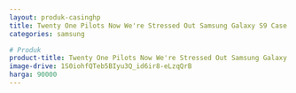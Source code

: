 ```yaml
---
layout: produk-casinghp
title: Twenty One Pilots Now We're Stressed Out Samsung Galaxy S9 Case
categories: samsung

# Produk
product-title: Twenty One Pilots Now We're Stressed Out Samsung Galaxy S9 Case
image-drive: 1S0iohfQTeb5BIyu3Q_id6ir8-eLzqQrB
harga: 90000
---
```

